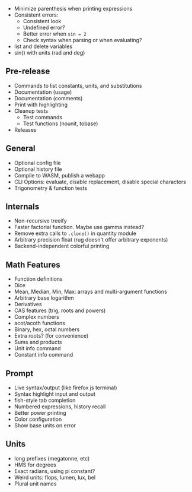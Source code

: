  - Minimize parenthesis when printing expressions
 - Consistent errors:
   - Consistent look
   - Undefined error?
   - Better error when `sin = 2`
   - Check syntax when parsing or when evaluating?
 - list and delete variables
 - sin() with units (rad and deg)

## Pre-release
 - Commands to list constants, units, and substitutions
 - Documentation (usage)
 - Documentation (comments)
 - Print with highlighting
 - Cleanup tests
   - Test commands
   - Test functions (nounit, tobase)
 - Releases


## General
 - Optional config file
 - Optional history file
 - Compile to WASM, publish a webapp
 - CLI Options: evaluate, disable replacement, disable special characters
 - Trigonometry & function tests


## Internals
 - Non-recursive treeify
 - Faster factorial function. Maybe use gamma instead?
 - Remove extra calls to `.clone()` in quantity module
 - Arbitrary precision float (rug doesn't offer arbitrary exponents)
 - Backend-independent colorful printing

## Math Features
 - Function definitions
 - Dice
 - Mean, Median, Min, Max: arrays and multi-argument functions
 - Arbitrary base logarithm
 - Derivatives
 - CAS features (trig, roots and powers)
 - Complex numbers
 - acot/acoth functions
 - Binary, hex, octal numbers
 - Extra roots? (for convenience)
 - Sums and products
 - Unit info command
 - Constant info command

## Prompt
 - Live syntax/output (like firefox js terminal)
 - Syntax highlight input and output
 - fish-style tab completion
 - Numbered expressions, history recall
 - Better power printing
 - Color configuration
 - Show base units on error

## Units
 - long prefixes (megatonne, etc)
 - HMS for degrees
 - Exact radians, using pi constant?
 - Weird units: flops, lumen, lux, bel
 - Plural unit names